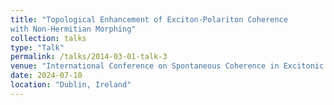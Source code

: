 ```yaml
---
title: "Topological Enhancement of Exciton-Polariton Coherence
with Non-Hermitian Morphing"
collection: talks
type: "Talk"
permalink: /talks/2014-03-01-talk-3
venue: "International Conference on Spontaneous Coherence in Excitonic systems"
date: 2024-07-10
location: "Dublin, Ireland"
---
```



